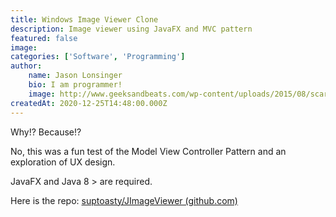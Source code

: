 ```yaml
---
title: Windows Image Viewer Clone
description: Image viewer using JavaFX and MVC pattern
featured: false
image: 
categories: ['Software', 'Programming']
author:
    name: Jason Lonsinger
    bio: I am programmer!
    image: http://www.geeksandbeats.com/wp-content/uploads/2015/08/scared-batman.jpeg
createdAt: 2020-12-25T14:48:00.000Z
---
```


<p>Why!? Because!?</p><p>No, this was a fun test of the Model View Controller Pattern and an exploration of UX design.</p><p>JavaFX and Java 8 &gt; are required.</p><p>Here is the repo: <a href="https://github.com/suptoasty/JImageViewer" rel="noopener noreferrer nofollow">suptoasty/JImageViewer (github.com)</a></p><p>
<dynamic-image src="jimage-viewer.png"></dynamic-image>
</p>